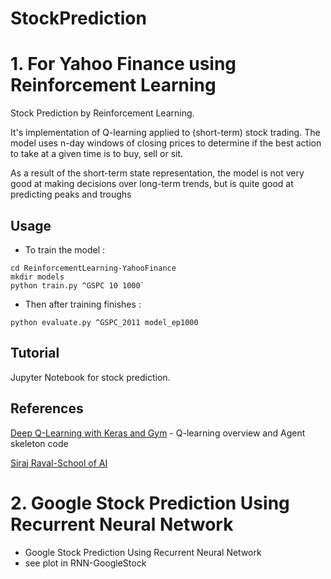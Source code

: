 # StockPrediction

# 1. For Yahoo Finance using Reinforcement Learning
Stock Prediction by Reinforcement Learning.

It's implementation of Q-learning applied to (short-term) stock trading. 
The model uses n-day windows of closing prices to determine if the best action to take at a given time is to buy, sell or sit.

As a result of the short-term state representation, the model is not very good at making decisions over long-term trends, but is quite good at predicting peaks and troughs
## Usage

- To train the model :   
```
cd ReinforcementLearning-YahooFinance
mkdir models
python train.py ^GSPC 10 1000`
```
- Then after training finishes : 
```
python evaluate.py ^GSPC_2011 model_ep1000
```
## Tutorial 
Jupyter Notebook for stock prediction.

## References 
[Deep Q-Learning with Keras and Gym](https://keon.io/deep-q-learning/) - Q-learning overview and Agent skeleton code

[Siraj Raval-School of AI](https://www.theschool.ai/courses/move-37-course/)


# 2. Google Stock Prediction Using Recurrent Neural Network

- Google Stock Prediction Using Recurrent Neural Network
- see plot in RNN-GoogleStock
